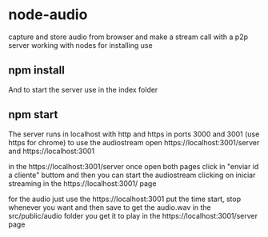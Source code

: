 # node-audio
capture and store audio from browser and make a stream call with a p2p server working with nodes
for installing use
<h2>npm install</h2>
And to start the server use in the index folder
<h2>npm start </h2>
The server runs in localhost with http and https in ports 3000 and 3001 (use https for chrome)
to use the audiostream open
https://localhost:3001/server
and
https://localhost:3001

in the https://localhost:3001/server once open both pages click in "enviar id a cliente" buttom
and then you can start the audiostream clicking on iniciar streaming in the https://localhost:3001/ page

for the audio just use the  https://localhost:3001 put the time start, stop whenever you want and then save to get the audio.wav in the src/public/audio folder
you get it to play in the https://localhost:3001/server page
